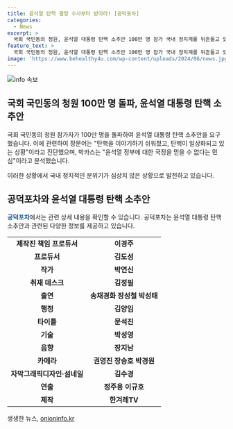 ```yaml
---
title: 윤석열 탄핵 결정 수사부터 받아라! [공덕포차]
categories:
  - News
excerpt: >
  국회 국민동의 청원, 윤석열 대통령 탄핵 소추안 100만 명 참가 국내 정치계를 뒤흔들고 있다. 전문가들은 이를 탄핵의 일상화로 규정하며, 민심의 변화를 분석했다. 자세한 내용은 〈공덕포차〉에서 확인할 수 있다.
feature_text: >
  국회 국민동의 청원, 윤석열 대통령 탄핵 소추안 100만 명 참가 국내 정치계를 뒤흔들고 있다. 전문가들은 이를 탄핵의 일상화로 규정하며, 민심의 변화를 분석했다. 자세한 내용은 〈공덕포차〉에서 확인할 수 있다.
image: 'https://www.behealthy4u.com/wp-content/uploads/2024/06/news.jpg'
---
```


<p><img src="https://www.behealthy4u.com/wp-content/uploads/2024/06/news.jpg" alt="info 속보" /></p>

<h2 data-ke-size="size26">국회 국민동의 청원 100만 명 돌파, 윤석열 대통령 탄핵 소추안</h2>

<p>국회 국민동의 청원 참가자가 100만 명을 돌파하여 윤석열 대통령 탄핵 소추안을 요구했습니다. 이에 관련하여 장문어는 "탄핵을 이야기하기 쉬워졌고, 탄핵이 일상화되고 있는 상황"이라고 진단했으며, 박카스는 "윤석열 정부에 대한 국정을 믿을 수 없다는 민심"이라고 분석했습니다.</p>

<p data-ke-size="size16">이러한 상황에서 국내 정치적인 분위기가 심상치 않은 상황으로 발전하고 있습니다.</p>

<h2 data-ke-size="size26">공덕포차와 윤석열 대통령 탄핵 소추안</h2>

<p><b><span style="color: #1a5490;">공덕포차</span></b>에서는 관련 상세 내용을 확인할 수 있습니다. 공덕포차는 윤석열 대통령 탄핵 소추안과 관련된 다양한 정보를 제공하고 있습니다.</p>

<table>
  <tr>
    <td style="text-align: center; height: 17px;"><b>제작진 책임 프로듀서</b></td>
    <td style="text-align: center; height: 17px;"><b>이경주</b></td>
  </tr>
  <tr>
    <td style="text-align: center; height: 17px;"><b>프로듀서</b></td>
    <td style="text-align: center; height: 17px;"><b>김도성</b></td>
  </tr>
  <tr>
    <td style="text-align: center; height: 17px;"><b>작가</b></td>
    <td style="text-align: center; height: 17px;"><b>박연신</b></td>
  </tr>
  <tr>
    <td style="text-align: center; height: 17px;"><b>취재 데스크</b></td>
    <td style="text-align: center; height: 17px;"><b>김정필</b></td>
  </tr>
  <tr>
    <td style="text-align: center; height: 17px;"><b>출연</b></td>
    <td style="text-align: center; height: 17px;"><b>송채경화 장성철 박성태</b></td>
  </tr>
  <tr>
    <td style="text-align: center; height: 17px;"><b>행정</b></td>
    <td style="text-align: center; height: 17px;"><b>김양임</b></td>
  </tr>
  <tr>
    <td style="text-align: center; height: 17px;"><b>타이틀</b></td>
    <td style="text-align: center; height: 17px;"><b>문석진</b></td>
  </tr>
  <tr>
    <td style="text-align: center; height: 17px;"><b>기술</b></td>
    <td style="text-align: center; height: 17px;"><b>박성영</b></td>
  </tr>
  <tr>
    <td style="text-align: center; height: 17px;"><b>음향</b></td>
    <td style="text-align: center; height: 17px;"><b>장지남</b></td>
  </tr>
  <tr>
    <td style="text-align: center; height: 17px;"><b>카메라</b></td>
    <td style="text-align: center; height: 17px;"><b>권영진 장승호 박경원</b></td>
  </tr>
  <tr>
    <td style="text-align: center; height: 17px;"><b>자막그래픽디자인·섬네일</b></td>
    <td style="text-align: center; height: 17px;"><b>김수경</b></td>
  </tr>
  <tr>
    <td style="text-align: center; height: 17px;"><b>연출</b></td>
    <td style="text-align: center; height: 17px;"><b>정주용 이규호</b></td>
  </tr>
  <tr>
    <td style="text-align: center; height: 17px;"><b>제작</b></td>
    <td style="text-align: center; height: 17px;"><b>한겨레TV</b></td>
  </tr>
</table>

<p data-ke-size="size16"></p>
생생한 뉴스, <a href="https://onioninfo.kr" rel="dofollow">onioninfo.kr</a>



